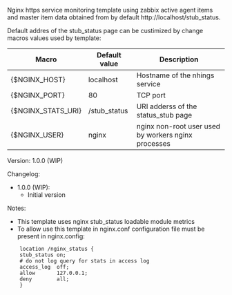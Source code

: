 Nginx https service monitoring template using zabbix active agent items and master item data obtained from by default http://localhost/stub_status.

Default addres of the stub_status page can be custimized by change macros values used by template:

| Macro              | Default value       | Description                                         |
| ------------------ | ------------------- | --------------------------------------------------- |
| {$NGINX_HOST}      | localhost           | Hostname of the nhings service                      |
| {$NGINX_PORT}      | 80                  | TCP port                                            |
| {$NGINX_STATS_URI} | /stub_status        | URI adderss of the status_stub page                 |
| {$NGINX_USER}      | nginx               | nginx non-root user used by workers nginx processes |

Version: 1.0.0 (WIP)

Changelog:
- 1.0.0 (WIP):
  - Initial version

Notes:
- This template uses nginx stub_status loadable module metrics
- To allow use this template in nginx.conf configuration file must be present in nginx.config:
```
    location /nginx_status {
	stub_status	on;
	# do not log query for stats in access log
	access_log	off;
	allow		127.0.0.1;
	deny		all;
    }
```

